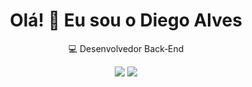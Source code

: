 <h1 align="center">Olá! 👋 Eu sou o Diego Alves</h1>

<p align="center">
  💻 Desenvolvedor Back‑End<br/>
</p>

<p align="center">
  <a href="https://www.linkedin.com/in/imdgo"><img src="https://img.shields.io/badge/LinkedIn-Perfil-0A66C2?style=flat&logo=linkedin&logoColor=white"/></a>
  <a href="mailto:diego.alves.santos93@gmail.com"><img src="https://img.shields.io/badge/E--mail-Contato-red?style=flat&logo=gmail&logoColor=white" /></a>
</p>


